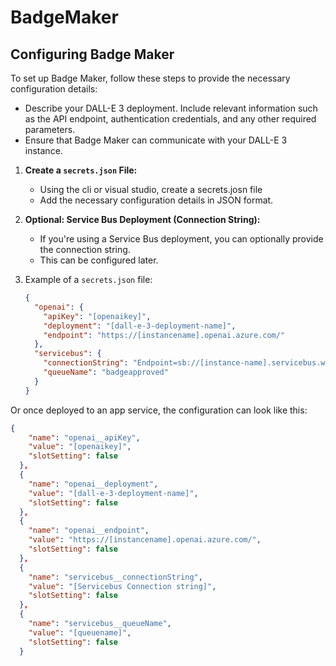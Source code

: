 # BadgeMaker


## Configuring Badge Maker

To set up Badge Maker, follow these steps to provide the necessary configuration details:
   - Describe your DALL-E 3 deployment. Include relevant information such as the API endpoint, authentication credentials, and any other required parameters.
   - Ensure that Badge Maker can communicate with your DALL-E 3 instance.

1. **Create a `secrets.json` File:**
   - Using the cli or visual studio, create a secrets.josn file
   - Add the necessary configuration details in JSON format.

2. **Optional: Service Bus Deployment (Connection String):**
   - If you're using a Service Bus deployment, you can optionally provide the connection string.
   - This can be configured later.
     
3. Example of a `secrets.json` file:
    ```json
    {
      "openai": {
        "apiKey": "[openaikey]",
        "deployment": "[dall-e-3-deployment-name]",
        "endpoint": "https://[instancename].openai.azure.com/"
      },
      "servicebus": {
        "connectionString": "Endpoint=sb://[instance-name].servicebus.windows.net/;SharedAccessKeyName=Badgemaker-app;SharedAccessKey=[sharedaccesskey]=;EntityPath=[queuename]",
        "queueName": "badgeapproved"
      }
    }
    ```  
Or once deployed to an app service, the configuration can look like this:

```json 
{
    "name": "openai__apiKey",
    "value": "[openaikey]",
    "slotSetting": false
  },
  {
    "name": "openai__deployment",
    "value": "[dall-e-3-deployment-name]",
    "slotSetting": false
  },
  {
    "name": "openai__endpoint",
    "value": "https://[instancename].openai.azure.com/",
    "slotSetting": false
  },
  {
    "name": "servicebus__connectionString",
    "value": "[Servicebus Connection string]",
    "slotSetting": false
  },
  {
    "name": "servicebus__queueName",
    "value": "[queuename]",
    "slotSetting": false
  }

```
